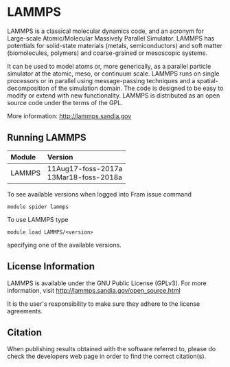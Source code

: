 # LAMMPS

LAMMPS is a classical molecular dynamics code, and an acronym for Large-scale Atomic/Molecular Massively Parallel Simulator. LAMMPS has potentials for solid-state materials (metals, semiconductors) and soft matter (biomolecules, polymers) and coarse-grained or mesoscopic systems.

It can be used to model atoms or, more generically, as a parallel particle simulator at the atomic, meso, or continuum scale.
LAMMPS runs on single processors or in parallel using message-passing techniques and a spatial-decomposition of the simulation domain. The code is designed to be easy to modify or extend with new functionality.
LAMMPS is distributed as an open source code under the terms of the GPL.

More information: http://lammps.sandia.gov

## Running LAMMPS

| Module     | Version     |
| :------------- | :------------- |
| LAMMPS |11Aug17-foss-2017a <br> 13Mar18-foss-2018a <br>|

To see available versions when logged into Fram issue command

    module spider lammps
    
To use LAMMPS type

    module load LAMMPS/<version>

specifying one of the available versions.

## License Information

LAMMPS is available under the GNU Public License (GPLv3). For more information, visit http://lammps.sandia.gov/open_source.html

It is the user's responsibility to make sure they adhere to the license agreements.

## Citation

When publishing results obtained with the software referred to, please do check the developers web page in order to find the correct citation(s).
